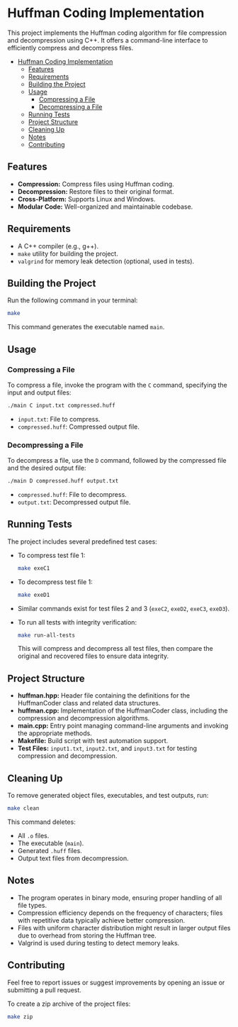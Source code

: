 # Huffman Coding Implementation

This project implements the Huffman coding algorithm for file compression and decompression using C++. It offers a command-line interface to efficiently compress and decompress files.

- [Huffman Coding Implementation](#huffman-coding-implementation)
  - [Features](#features)
  - [Requirements](#requirements)
  - [Building the Project](#building-the-project)
  - [Usage](#usage)
    - [Compressing a File](#compressing-a-file)
    - [Decompressing a File](#decompressing-a-file)
  - [Running Tests](#running-tests)
  - [Project Structure](#project-structure)
  - [Cleaning Up](#cleaning-up)
  - [Notes](#notes)
  - [Contributing](#contributing)

## Features

- **Compression:** Compress files using Huffman coding.
- **Decompression:** Restore files to their original format.
- **Cross-Platform:** Supports Linux and Windows.
- **Modular Code:** Well-organized and maintainable codebase.

## Requirements

- A C++ compiler (e.g., g++).
- `make` utility for building the project.
- `valgrind` for memory leak detection (optional, used in tests).

## Building the Project

Run the following command in your terminal:

```bash
make
```

This command generates the executable named `main`.

## Usage

### Compressing a File

To compress a file, invoke the program with the `C` command, specifying the input and output files:

```bash
./main C input.txt compressed.huff
```

- `input.txt`: File to compress.
- `compressed.huff`: Compressed output file.

### Decompressing a File

To decompress a file, use the `D` command, followed by the compressed file and the desired output file:

```bash
./main D compressed.huff output.txt
```

- `compressed.huff`: File to decompress.
- `output.txt`: Decompressed output file.

## Running Tests

The project includes several predefined test cases:

- To compress test file 1:
  ```bash
  make exeC1
  ```

- To decompress test file 1:
  ```bash
  make exeD1
  ```

- Similar commands exist for test files 2 and 3 (`exeC2`, `exeD2`, `exeC3`, `exeD3`).

- To run all tests with integrity verification:
  ```bash
  make run-all-tests
  ```
  This will compress and decompress all test files, then compare the original and recovered files to ensure data integrity.

## Project Structure

- **huffman.hpp:** Header file containing the definitions for the HuffmanCoder class and related data structures.
- **huffman.cpp:** Implementation of the HuffmanCoder class, including the compression and decompression algorithms.
- **main.cpp:** Entry point managing command-line arguments and invoking the appropriate methods.
- **Makefile:** Build script with test automation support.
- **Test Files:** `input1.txt`, `input2.txt`, and `input3.txt` for testing compression and decompression.

## Cleaning Up

To remove generated object files, executables, and test outputs, run:

```bash
make clean
```

This command deletes:
- All `.o` files.
- The executable (`main`).
- Generated `.huff` files.
- Output text files from decompression.

## Notes

- The program operates in binary mode, ensuring proper handling of all file types.
- Compression efficiency depends on the frequency of characters; files with repetitive data typically achieve better compression.
- Files with uniform character distribution might result in larger output files due to overhead from storing the Huffman tree.
- Valgrind is used during testing to detect memory leaks.

## Contributing

Feel free to report issues or suggest improvements by opening an issue or submitting a pull request.

To create a zip archive of the project files:
```bash
make zip
```

